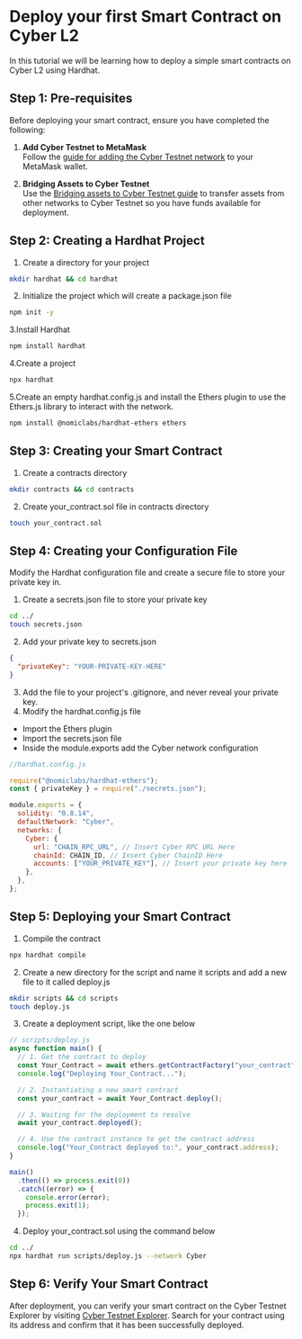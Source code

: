 # Deploy your first Smart Contract on Cyber L2
In this tutorial we will be learning how to deploy a simple smart contracts on Cyber L2 using Hardhat. 

## Step 1: Pre-requisites

Before deploying your smart contract, ensure you have completed the following:

1. **Add Cyber Testnet to MetaMask**  
   Follow the [guide for adding the Cyber Testnet network](/build-on-cyber/connecting-wallet) to your MetaMask wallet.

2. **Bridging Assets to Cyber Testnet**  
   Use the [Bridging assets to Cyber Testnet guide](/build-on-cyber/bridging-assets) to transfer assets from other networks to Cyber Testnet so you have funds available for deployment.



## Step 2: Creating a Hardhat Project


1. Create a directory for your project

```bash
mkdir hardhat && cd hardhat
```

2. Initialize the project which will create a package.json file

```bash
npm init -y
```

3.Install Hardhat

```bash
npm install hardhat
```

4.Create a project

```bash
npx hardhat
```

5.Create an empty hardhat.config.js and install the Ethers plugin to use the Ethers.js library to interact with the network.

```bash
npm install @nomiclabs/hardhat-ethers ethers
```

## Step 3: Creating your Smart Contract

1. Create a contracts directory

```bash
mkdir contracts && cd contracts
```

2. Create your_contract.sol file in contracts directory

```bash
touch your_contract.sol
```

## Step 4: Creating your Configuration File

Modify the Hardhat configuration file and create a secure file to store your private key in.

1. Create a secrets.json file to store your private key

```bash
cd ../
touch secrets.json
```

2. Add your private key to secrets.json

```json
{
  "privateKey": "YOUR-PRIVATE-KEY-HERE"
}
```

3. Add the file to your project's .gitignore, and never reveal your private key.
4. Modify the hardhat.config.js file

- Import the Ethers plugin
- Import the secrets.json file
- Inside the module.exports add the Cyber network configuration

```js
//hardhat.config.js

require("@nomiclabs/hardhat-ethers");
const { privateKey } = require("./secrets.json");

module.exports = {
  solidity: "0.8.14",
  defaultNetwork: "Cyber",
  networks: {
    Cyber: {
      url: "CHAIN_RPC_URL", // Insert Cyber RPC URL Here
      chainId: CHAIN_ID, // Insert Cyber ChainID Here
      accounts: ["YOUR_PRIVATE_KEY"], // Insert your private key here
    },
  },
};
```

## Step 5: Deploying your Smart Contract

1. Compile the contract

```bash
npx hardhat compile
```

2. Create a new directory for the script and name it scripts and add a new file to it called deploy.js

```bash
mkdir scripts && cd scripts
touch deploy.js
```

3. Create a deployment script, like the one below

```js
// scripts/deploy.js
async function main() {
  // 1. Get the contract to deploy
  const Your_Contract = await ethers.getContractFactory("your_contract");
  console.log("Deploying Your_Contract...");

  // 2. Instantiating a new smart contract
  const your_contract = await Your_Contract.deploy();

  // 3. Waiting for the deployment to resolve
  await your_contract.deployed();

  // 4. Use the contract instance to get the contract address
  console.log("Your_Contract deployed to:", your_contract.address);
}

main()
  .then(() => process.exit(0))
  .catch((error) => {
    console.error(error);
    process.exit(1);
  });
```

4. Deploy your_contract.sol using the command below

```bash
cd ../
npx hardhat run scripts/deploy.js --network Cyber
```

## Step 6: Verify Your Smart Contract
After deployment, you can verify your smart contract on the Cyber Testnet Explorer by visiting [Cyber Testnet Explorer](https://testnet.cyberscan.co/). 
Search for your contract using its address and confirm that it has been successfully deployed.


